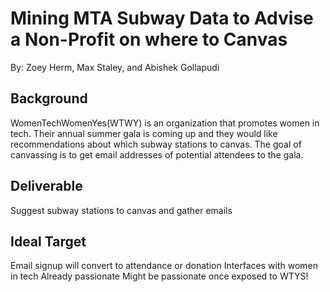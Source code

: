 # Mining MTA Subway Data to Advise a Non-Profit on where to Canvas

By: Zoey Herm, Max Staley, and Abishek Gollapudi

## Background 
WomenTechWomenYes(WTWY) is an organization that promotes women in tech. Their annual summer gala is coming up and they would like recommendations about which subway stations to canvas. The goal of canvassing is to get email addresses of potential attendees to the gala. 

## Deliverable
Suggest subway stations to canvas and gather emails

## Ideal Target
Email signup will convert to attendance or donation
Interfaces with women in tech
Already passionate
Might be passionate once exposed to WTYS!

